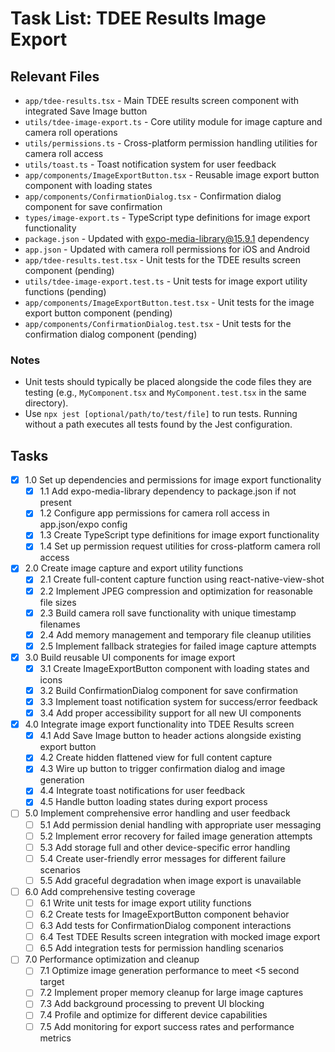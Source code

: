 # Task List: TDEE Results Image Export

## Relevant Files

- `app/tdee-results.tsx` - Main TDEE results screen component with integrated Save Image button
- `utils/tdee-image-export.ts` - Core utility module for image capture and camera roll operations
- `utils/permissions.ts` - Cross-platform permission handling utilities for camera roll access
- `utils/toast.ts` - Toast notification system for user feedback
- `app/components/ImageExportButton.tsx` - Reusable image export button component with loading states
- `app/components/ConfirmationDialog.tsx` - Confirmation dialog component for save confirmation
- `types/image-export.ts` - TypeScript type definitions for image export functionality
- `package.json` - Updated with expo-media-library@15.9.1 dependency
- `app.json` - Updated with camera roll permissions for iOS and Android
- `app/tdee-results.test.tsx` - Unit tests for the TDEE results screen component (pending)
- `utils/tdee-image-export.test.ts` - Unit tests for image export utility functions (pending)
- `app/components/ImageExportButton.test.tsx` - Unit tests for the image export button component (pending)
- `app/components/ConfirmationDialog.test.tsx` - Unit tests for the confirmation dialog component (pending)

### Notes

- Unit tests should typically be placed alongside the code files they are testing (e.g., `MyComponent.tsx` and `MyComponent.test.tsx` in the same directory).
- Use `npx jest [optional/path/to/test/file]` to run tests. Running without a path executes all tests found by the Jest configuration.

## Tasks

- [x] 1.0 Set up dependencies and permissions for image export functionality
  - [x] 1.1 Add expo-media-library dependency to package.json if not present
  - [x] 1.2 Configure app permissions for camera roll access in app.json/expo config
  - [x] 1.3 Create TypeScript type definitions for image export functionality
  - [x] 1.4 Set up permission request utilities for cross-platform camera roll access
- [x] 2.0 Create image capture and export utility functions
  - [x] 2.1 Create full-content capture function using react-native-view-shot
  - [x] 2.2 Implement JPEG compression and optimization for reasonable file sizes
  - [x] 2.3 Build camera roll save functionality with unique timestamp filenames
  - [x] 2.4 Add memory management and temporary file cleanup utilities
  - [x] 2.5 Implement fallback strategies for failed image capture attempts
- [x] 3.0 Build reusable UI components for image export
  - [x] 3.1 Create ImageExportButton component with loading states and icons
  - [x] 3.2 Build ConfirmationDialog component for save confirmation
  - [x] 3.3 Implement toast notification system for success/error feedback
  - [x] 3.4 Add proper accessibility support for all new UI components
- [x] 4.0 Integrate image export functionality into TDEE Results screen
  - [x] 4.1 Add Save Image button to header actions alongside existing export button
  - [x] 4.2 Create hidden flattened view for full content capture
  - [x] 4.3 Wire up button to trigger confirmation dialog and image generation
  - [x] 4.4 Integrate toast notifications for user feedback
  - [x] 4.5 Handle button loading states during export process
- [ ] 5.0 Implement comprehensive error handling and user feedback
  - [ ] 5.1 Add permission denial handling with appropriate user messaging
  - [ ] 5.2 Implement error recovery for failed image generation attempts
  - [ ] 5.3 Add storage full and other device-specific error handling
  - [ ] 5.4 Create user-friendly error messages for different failure scenarios
  - [ ] 5.5 Add graceful degradation when image export is unavailable
- [ ] 6.0 Add comprehensive testing coverage
  - [ ] 6.1 Write unit tests for image export utility functions
  - [ ] 6.2 Create tests for ImageExportButton component behavior
  - [ ] 6.3 Add tests for ConfirmationDialog component interactions
  - [ ] 6.4 Test TDEE Results screen integration with mocked image export
  - [ ] 6.5 Add integration tests for permission handling scenarios
- [ ] 7.0 Performance optimization and cleanup
  - [ ] 7.1 Optimize image generation performance to meet <5 second target
  - [ ] 7.2 Implement proper memory cleanup for large image captures
  - [ ] 7.3 Add background processing to prevent UI blocking
  - [ ] 7.4 Profile and optimize for different device capabilities
  - [ ] 7.5 Add monitoring for export success rates and performance metrics
